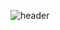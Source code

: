 ![header](https://capsule-render.vercel.app/api?type=waving&color=timeGradient&text=Welcome%20to%20Hayeon's%20GitHub%20👋&animation=twinkling&fontSize=35&fontAlignY=40&fontAlign=70&height=250)
